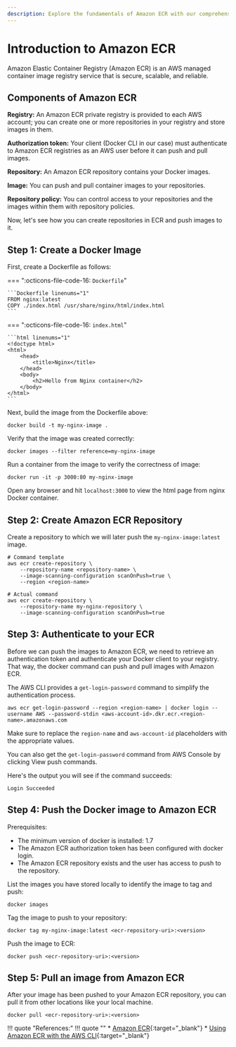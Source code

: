 ```yaml
---
description: Explore the fundamentals of Amazon ECR with our comprehensive guide. Learn how to leverage Amazon Elastic Container Registry efficiently. Dive into ECR basics for seamless container image management.
---
```


# Introduction to Amazon ECR

Amazon Elastic Container Registry (Amazon ECR) is an AWS managed container image registry service that is secure, scalable, and reliable.


## Components of Amazon ECR

**Registry:** An Amazon ECR private registry is provided to each AWS account; you can create one or more repositories in your registry and store images in them.

**Authorization token:** Your client (Docker CLI in our case) must authenticate to Amazon ECR registries as an AWS user before it can push and pull images.

**Repository:** An Amazon ECR repository contains your Docker images.

**Image:** You can push and pull container images to your repositories.

**Repository policy:** You can control access to your repositories and the images within them with repository policies.


Now, let's see how you can create repositories in ECR and push images to it.



## Step 1: Create a Docker Image

First, create a Dockerfile as follows:

=== ":octicons-file-code-16: `Dockerfile`"

    ```Dockerfile linenums="1"
    FROM nginx:latest
    COPY ./index.html /usr/share/nginx/html/index.html
    ```

=== ":octicons-file-code-16: `index.html`"

    ```html linenums="1"
    <!doctype html>
    <html>
        <head>
            <title>Nginx</title>
        </head>
        <body>
            <h2>Hello from Nginx container</h2>
        </body>
    </html>
    ```

Next, build the image from the Dockerfile above:

```
docker build -t my-nginx-image .
```

Verify that the image was created correctly:

```
docker images --filter reference=my-nginx-image
```

Run a container from the image to verify the correctness of image:

```
docker run -it -p 3000:80 my-nginx-image
```

Open any browser and hit `localhost:3000` to view the html page from nginx Docker container.



## Step 2: Create Amazon ECR Repository

Create a repository to which we will later push the `my-nginx-image:latest` image.

```
# Command template
aws ecr create-repository \
    --repository-name <repository-name> \
    --image-scanning-configuration scanOnPush=true \
    --region <region-name>

# Actual command
aws ecr create-repository \
    --repository-name my-nginx-repository \
    --image-scanning-configuration scanOnPush=true
```


## Step 3: Authenticate to your ECR

Before we can push the images to Amazon ECR, we need to retrieve an authentication token and authenticate your Docker client to your registry. That way, the docker command can push and pull images with Amazon ECR.

The AWS CLI provides a `get-login-password` command to simplify the authentication process.

```
aws ecr get-login-password --region <region-name> | docker login --username AWS --password-stdin <aws-account-id>.dkr.ecr.<region-name>.amazonaws.com
```

Make sure to replace the `region-name` and `aws-account-id` placeholders with the appropriate values.


You can also get the `get-login-password` command from AWS Console by clicking View push commands.

Here's the output you will see if the command succeeds:

```
Login Succeeded
```


## Step 4: Push the Docker image to Amazon ECR

Prerequisites:

- The minimum version of docker is installed: 1.7
- The Amazon ECR authorization token has been configured with docker login.
- The Amazon ECR repository exists and the user has access to push to the repository.


List the images you have stored locally to identify the image to tag and push:

```
docker images
```

Tag the image to push to your repository:

```
docker tag my-nginx-image:latest <ecr-repository-uri>:<version>
```

Push the image to ECR:

```
docker push <ecr-repository-uri>:<version>
```


## Step 5: Pull an image from Amazon ECR

After your image has been pushed to your Amazon ECR repository, you can pull it from other locations like your local machine.

```
docker pull <ecr-repository-uri>:<version>
```


!!! quote "References:"
    !!! quote ""
        * [Amazon ECR]{:target="_blank"}
        * [Using Amazon ECR with the AWS CLI]{:target="_blank"}


<!-- Hyperlinks -->
[Amazon ECR]: https://docs.aws.amazon.com/AmazonECR/latest/userguide/what-is-ecr.html
[Using Amazon ECR with the AWS CLI]: https://docs.aws.amazon.com/AmazonECR/latest/userguide/getting-started-cli.html